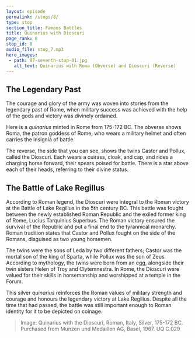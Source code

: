 ```yaml
---
layout: episode
permalink: /stops/8/
type: stop
section_title: Famous Battles
title: Quinarius with Dioscuri  
page_rank: 8
stop_id: 8
audio_file: stop_7.mp3
hero_images:
 - path: 07-seventh-stop-01.jpg
   alt_text: Quinarius with Roma (Obverse) and Dioscuri (Reverse)
---
```


## The Legendary Past
The courage and glory of the army was woven into stories from the legendary past of Rome, when military success was achieved with the help of the gods and victory was divinely ordained. 

Here is a <i>quinarius</i> minted in Rome from 175-172 BC. The obverse shows Roma, the patron goddess of Rome, who wears a military helmet and often carries the insignia of battle. 

The reverse, the side that you can see, shows the twins Castor and Pollux, called the Dioscuri. Each wears a cuirass, cloak, and cap, and rides a charging horse forward, their spears poised for battle. There is a star above each of their heads, referring to their divine status. 

## The Battle of Lake Regillus
According to Roman legend, the Dioscuri were integral to the Roman victory at the Battle of Lake Regillus in the 5th century BC. This battle was fought between the newly established Roman Republic and the exiled former king of Rome, Lucius Tarquinius Superbus. The Roman victory ensured the survival of the Republic and put a final end to the tyrannical monarchy. Roman tradition states that Castor and Pollux fought on the side of the Romans, disguised as two young horsemen. 

The twins were the sons of Leda by two different fathers; Castor was the mortal son of the king of Sparta, while Pollux was the son of Zeus. According to mythology, the twins were born from an egg, alongside their twin sisters Helen of Troy and Clytemnestra. In Rome, the Dioscuri were valued for their skills in horsemanship and worshipped at a temple in the Forum. 

This silver <i>quinarius</i> reinforces the Roman values of military strength and courage and honours the legendary victory at Lake Regilius. Despite all the time that had passed, the battle was still important enough to Roman identity for it to be depicted on coinage. 

> Image: Quinarius with the Dioscuri, Roman, Italy, Silver, 175-172 BC. Purchased from Munzen und Medaillen AG, Basel, 1967. UQ C.029
